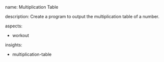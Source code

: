 name: Multiplication Table

description: Create a program to output the multiplication table of a number.

aspects:
  - workout

insights:
  - multiplication-table